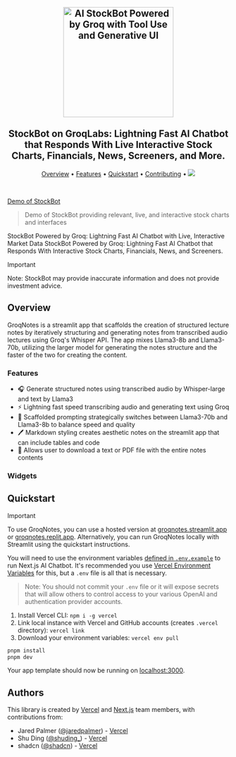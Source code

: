 <h2 align="center">
 <br>
 <img src="https://i.imgur.com/f1C7EdN.png" alt="AI StockBot Powered by Groq with Tool Use and Generative UI" width="250">
 <br>
 <br>
 StockBot on GroqLabs: Lightning Fast AI Chatbot that Responds With Live Interactive Stock Charts, Financials, News, Screeners, and More. 
 <br>
</h2>

<p align="center">
 <a href="#Overview">Overview</a> •
 <a href="#Features">Features</a> •
 <a href="#Quickstart">Quickstart</a> •
 <a href="#Contributing">Contributing</a> •
 <a href="https://github.com/bklieger-groq/stockbot-on-groq/stargazers" style="margin-top:2px"><img src="https://img.shields.io/github/stars/bklieger-groq/stockbot-on-groq"></a>

</p>

<br>

[Demo of StockBot](https://github.com/user-attachments/assets/a0d16c82-6a64-42c7-92c6-50194d41f0f6)
> Demo of StockBot providing relevant, live, and interactive stock charts and interfaces


StockBot Powered by Groq: Lightning Fast AI Chatbot with Live, Interactive Market Data
 StockBot Powered by Groq: Lightning Fast AI Chatbot that Responds With Interactive Stock Charts, Financials, News, and Screeners. 


> [!IMPORTANT]
>  Note: StockBot may provide inaccurate information and does not provide investment advice.

## Overview

GroqNotes is a streamlit app that scaffolds the creation of structured lecture notes by iteratively structuring and generating notes from transcribed audio lectures using Groq's Whisper API. The app mixes Llama3-8b and Llama3-70b, utilizing the larger model for generating the notes structure and the faster of the two for creating the content.


### Features

- 🎧 Generate structured notes using transcribed audio by Whisper-large and text by Llama3
- ⚡ Lightning fast speed transcribing audio and generating text using Groq
- 📖 Scaffolded prompting strategically switches between Llama3-70b and Llama3-8b to balance speed and quality
- 🖊️ Markdown styling creates aesthetic notes on the streamlit app that can include tables and code 
- 📂 Allows user to download a text or PDF file with the entire notes contents


### Widgets




## Quickstart

> [!IMPORTANT]
> To use GroqNotes, you can use a hosted version at [groqnotes.streamlit.app](https://groqnotes.streamlit.app) or [groqnotes.replit.app](https://groqnotes.streamlit.app).
> Alternatively, you can run GroqNotes locally with Streamlit using the quickstart instructions.




You will need to use the environment variables [defined in `.env.example`](.env.example) to run Next.js AI Chatbot. It's recommended you use [Vercel Environment Variables](https://vercel.com/docs/projects/environment-variables) for this, but a `.env` file is all that is necessary.

> Note: You should not commit your `.env` file or it will expose secrets that will allow others to control access to your various OpenAI and authentication provider accounts.

1. Install Vercel CLI: `npm i -g vercel`
2. Link local instance with Vercel and GitHub accounts (creates `.vercel` directory): `vercel link`
3. Download your environment variables: `vercel env pull`

```bash
pnpm install
pnpm dev
```

Your app template should now be running on [localhost:3000](http://localhost:3000/).

## Authors

This library is created by [Vercel](https://vercel.com) and [Next.js](https://nextjs.org) team members, with contributions from:

- Jared Palmer ([@jaredpalmer](https://twitter.com/jaredpalmer)) - [Vercel](https://vercel.com)
- Shu Ding ([@shuding\_](https://twitter.com/shuding_)) - [Vercel](https://vercel.com)
- shadcn ([@shadcn](https://twitter.com/shadcn)) - [Vercel](https://vercel.com)
